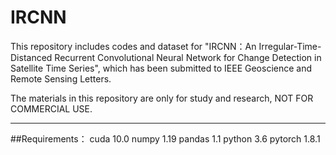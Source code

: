 # IRCNN

This repository includes codes and dataset for "IRCNN：An Irregular-Time-Distanced Recurrent Convolutional Neural Network for Change Detection in Satellite Time Series", which has been submitted to IEEE Geoscience and Remote Sensing Letters.

The materials in this repository are only for study and research, NOT FOR COMMERCIAL USE.  
***

##Requirements：
cuda 10.0
numpy 1.19
pandas 1.1
python 3.6
pytorch 1.8.1
